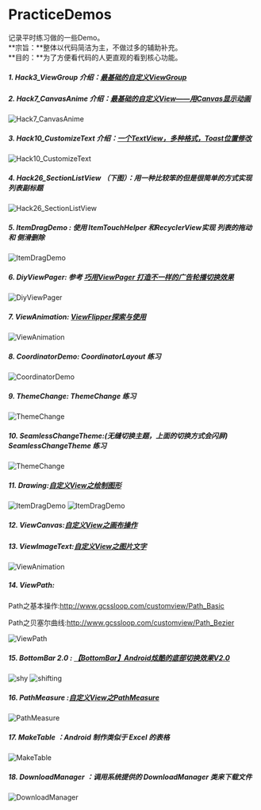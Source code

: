 # PracticeDemos
记录平时练习做的一些Demo。<br />
**宗旨：**整体以代码简洁为主，不做过多的辅助补充。<br />
**目的：**为了方便看代码的人更直观的看到核心功能。

##### 1. Hack3_ViewGroup 介绍：[最基础的自定义ViewGroup][Hack3_ViewGroup]
 
##### 2. Hack7_CanvasAnime 介绍：[最基础的自定义View——用Canvas显示动画][Hack7_CanvasAnime]

![Hack7_CanvasAnime](https://github.com/Wing-Li/PracticeDemos/blob/master/Hack7_CanvasAnime/gif/canvasanime.gif)

##### 3. Hack10_CustomizeText 介绍：[一个TextView，多种格式，Toast位置修改][Hack10_CustomizeText]

![Hack10_CustomizeText](https://github.com/Wing-Li/PracticeDemos/blob/master/Hack10_CustomizeText/art.png)

##### 4. Hack26_SectionListView （下图）：用一种比较笨的但是很简单的方式实现列表副标题

![Hack26_SectionListView](https://github.com/Wing-Li/PracticeDemos/blob/master/Hack26_SectionListView/SectionList.gif)

##### 5. ItemDragDemo : 使用 ItemTouchHelper 和RecyclerView实现 列表的拖动 和 侧滑删除

![ItemDragDemo](https://github.com/Wing-Li/PracticeDemos/blob/master/ItemDragDemo/itemdrag.gif)

##### 6. DiyViewPager: 参考 [巧用ViewPager 打造不一样的广告轮播切换效果][DiyViewPager]

![DiyViewPager](https://github.com/Wing-Li/PracticeDemos/blob/master/DiyViewPager/img/DiyViewPager.gif)

##### 7. ViewAnimation: [ViewFlipper探索与使用][ViewAnimation]

![ViewAnimation](https://github.com/Wing-Li/PracticeDemos/blob/master/ViewAnimation/img/viewanimation.gif)

##### 8. CoordinatorDemo: CoordinatorLayout 练习

![CoordinatorDemo](https://github.com/Wing-Li/PracticeDemos/blob/master/CoordinatorDemo/img/cal.gif)

##### 9. ThemeChange: ThemeChange 练习

![ThemeChange](https://github.com/Wing-Li/PracticeDemos/blob/master/ThemeChange/img/theme.gif)

##### 10. SeamlessChangeTheme:(无缝切换主题，上面的切换方式会闪屏) SeamlessChangeTheme 练习

![ThemeChange](https://github.com/Wing-Li/PracticeDemos/blob/master/SeamlessChangeTheme/img/theme.gif)

##### 11. Drawing:[自定义View之绘制图形][Drawing]

![ItemDragDemo](https://github.com/Wing-Li/PracticeDemos/blob/master/Drawing/img/learn.png)
![ItemDragDemo](https://github.com/Wing-Li/PracticeDemos/blob/master/Drawing/img/pie.png)

##### 12. ViewCanvas:[自定义View之画布操作][Drawing]


##### 13. ViewImageText:[自定义View之图片文字][ViewImageText]

![ViewAnimation](https://github.com/Wing-Li/PracticeDemos/blob/master/ViewImageText/img/ViewImageText.gif)

##### 14. ViewPath:

Path之基本操作:http://www.gcssloop.com/customview/Path_Basic

Path之贝塞尔曲线:http://www.gcssloop.com/customview/Path_Bezier

![ViewPath](https://github.com/Wing-Li/PracticeDemos/blob/master/ViewPath/img/ViewPath.gif)

##### 15. BottomBar 2.0 : [【BottomBar】Android炫酷的底部切换效果V2.0](http://www.jianshu.com/p/2bafd1bbb21b)

![shy](https://github.com/Wing-Li/PracticeDemos/blob/master/BottomBar2.0/img/shy-demo.gif)
![shifting](https://github.com/Wing-Li/PracticeDemos/blob/master/BottomBar2.0/img/shifting-demo.gif)

##### 16. PathMeasure :[自定义View之PathMeasure][PathMeasure]

![PathMeasure](https://github.com/Wing-Li/PracticeDemos/blob/master/PathMeasure/img/PathMeasure.gif)

##### 17. MakeTable ：Android 制作类似于 Excel 的表格

![MakeTable](https://github.com/Wing-Li/PracticeDemos/blob/master/MakeTable/img/table.png)

##### 18. DownloadManager ：调用系统提供的 DownloadManager 类来下载文件

![DownloadManager](https://github.com/Wing-Li/PracticeDemos/blob/master/DownloadManager/img/download.gif)


[Hack3_ViewGroup]:http://www.jianshu.com/p/d099d48cf843
[Hack7_CanvasAnime]:http://www.jianshu.com/p/4915e1a8734a
[Hack10_CustomizeText]:http://www.jianshu.com/p/3a6a3d2fb340
[DiyViewPager]:http://blog.csdn.net/lmj623565791/article/details/51339751
[ViewAnimation]:http://www.jianshu.com/p/df24bae5e8c3
[Drawing]:http://www.gcssloop.com/customview/Canvas_BasicGraphics
[ViewCanvas]:http://www.gcssloop.com/customview/Canvas_Convert
[ViewImageText]:http://www.gcssloop.com/customview/Canvas_PictureText
[PathMeasure]:http://www.gcssloop.com/customview/Path_PathMeasure
